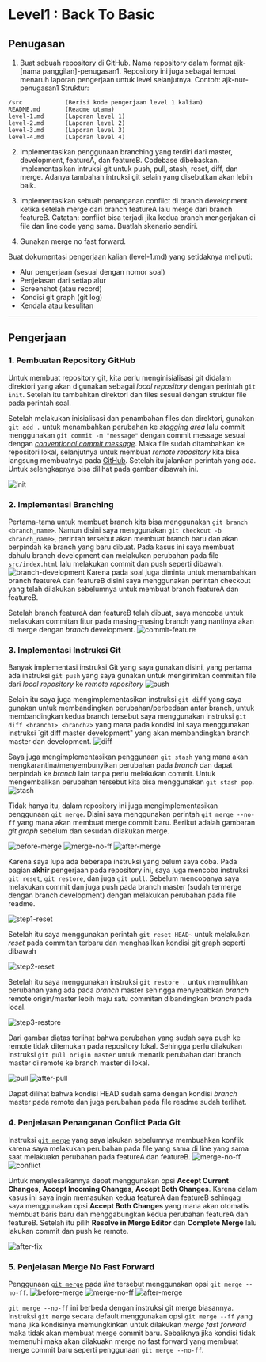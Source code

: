 # Level1 : Back To Basic

## Penugasan

1. Buat sebuah repository di GitHub. Nama repository dalam format ajk-[nama panggilan]-penugasan1. Repository ini juga sebagai tempat menaruh laporan pengerjaan untuk level selanjutnya.
Contoh: ajk-nur-penugasan1
Struktur: 
```
/src			(Berisi kode pengerjaan level 1 kalian)
README.md		(Readme utama)
level-1.md		(Laporan level 1)
level-2.md		(Laporan level 2)
level-3.md		(Laporan level 3)
level-4.md		(Laporan level 4)
```
2. Implementasikan penggunaan branching yang terdiri dari master, development, featureA, dan featureB. Codebase dibebaskan.
Implementasikan intruksi git untuk push, pull, stash, reset, diff, dan merge. Adanya tambahan intruksi git selain yang disebutkan akan lebih baik.

3. Implementasikan sebuah penanganan conflict di branch development ketika setelah merge dari branch featureA lalu merge dari branch featureB. 
Catatan: conflict bisa terjadi jika kedua branch mengerjakan di file dan line code yang sama. Buatlah skenario sendiri.

4. Gunakan merge no fast forward.

Buat dokumentasi pengerjaan kalian (level-1.md) yang setidaknya meliputi:
- Alur pengerjaan (sesuai dengan nomor soal)
- Penjelasan dari setiap alur
- Screenshot (atau record)
- Kondisi git graph (git log)
- Kendala atau kesulitan

---------------------
## Pengerjaan
### 1. Pembuatan Repository GitHub
Untuk membuat repository git, kita perlu menginisialisasi git didalam direktori yang akan digunakan sebagai _local repository_ dengan perintah `git init`.  Setelah itu tambahkan direktori dan files sesuai dengan struktur file pada perintah soal.

Setelah melakukan inisialisasi dan penambahan files dan direktori, gunakan `git add .` untuk menambahkan perubahan ke _stagging area_ lalu commit menggunakan `git commit -m "message"` dengan commit message sesuai dengan [_conventional commit message_](https://gist.github.com/qoomon/5dfcdf8eec66a051ecd85625518cfd13). Maka file sudah ditambahkan ke repositori lokal, selanjutnya untuk membuat _remote repository_ kita bisa langsung membuatnya pada [GitHub](https://github.com/new). Setelah itu jalankan perintah yang ada. Untuk selengkapnya bisa dilihat pada gambar dibawah ini.

![init](media/level-1/init.png)

### 2. Implementasi Branching
Pertama-tama untuk membuat branch kita bisa menggunakan `git branch <branch_name>`. Namun disini saya menggunakan `git checkout -b <branch_name>`, perintah tersebut akan membuat branch baru dan akan berpindah ke branch yang baru dibuat. Pada kasus ini saya membuat dahulu branch development dan melakukan perubahan pada file `src/index.html` lalu melakukan commit dan push seperti dibawah. 
![branch-development](media/level-1/branch-development.png)
Karena pada soal juga diminta untuk menambahkan branch featureA dan featureB disini saya menggunakan perintah checkout yang telah dilakukan sebelumnya untuk membuat branch featureA dan featureB.

Setelah branch featureA dan featureB telah dibuat, saya mencoba untuk melakukan commitan fitur pada masing-masing branch yang nantinya akan di merge dengan _branch_ development.
![commit-feature](media/level-1/commit-feature.png)

### 3. Implementasi Instruksi Git
Banyak implementasi instruksi Git yang saya gunakan disini, yang pertama ada instruksi `git push` yang saya gunakan untuk mengirimkan commitan file dari _local repository_ ke _remote repository_
![push](media/level-1/push.png)

Selain itu saya juga mengimplementasikan instruksi `git diff` yang saya gunakan untuk membandingkan perubahan/perbedaan antar branch, untuk membandingkan kedua branch tersebut saya menggunakan instruksi `git diff <branch1> <branch2>` yang mana pada kondisi ini saya menggunakan instruksi `git diff master development" yang akan membandingkan branch master dan development.
![diff](media/level-1/diff.png)

Saya juga mengimplementasikan penggunaan `git stash` yang mana akan mengkarantina/menyembunyikan perubahan pada _branch_ dan dapat berpindah ke _branch_ lain tanpa perlu melakukan commit. Untuk mengembalikan perubahan tersebut kita bisa menggunakan `git stash pop`.
![stash](media/level-1/stash.png)

Tidak hanya itu, dalam repository ini juga mengimplementasikan penggunaan `git merge`. Disini saya menggunakan perintah `git merge --no-ff` yang mana akan membuat merge commit baru. Berikut adalah gambaran _git graph_ sebelum dan sesudah dilakukan merge.

![before-merge](media/level-1/before-merge.png)
![merge-no-ff](media/level-1/merge-no-ff.png)
![after-merge](media/level-1/after-merge.png)

Karena saya lupa ada beberapa instruksi yang belum saya coba. Pada bagian **akhir** pengerjaan pada repository ini, saya juga mencoba instruksi `git reset`, `git restore`, dan juga `git pull`. Sebelum mencobanya saya melakukan commit dan juga push pada branch master (sudah termerge dengan branch development) dengan melakukan perubahan pada file readme.

![step1-reset](media/level-1/push-readme.png)

Setelah itu saya menggunakan perintah `git reset HEAD~` untuk melakukan _reset_ pada commitan terbaru dan menghasilkan kondisi git graph seperti dibawah

![step2-reset](media/level-1/reset.png)

Setelah itu saya menggunakan instruksi `git restore .` untuk memulihkan perubahan yang ada pada _branch_ master sehingga menyebabkan _branch_ remote origin/master lebih maju satu commitan dibandingkan _branch_ pada local.

![step3-restore](media/level-1/restore.png)

Dari gambar diatas terlihat bahwa perubahan yang sudah saya push ke remote tidak ditemukan pada repository lokal. Sehingga perlu dilakukan instruksi `git pull origin master` untuk menarik perubahan dari branch master di remote ke branch master di lokal.

![pull](media/level-1/pull.png)
![after-pull](media/level-1/after-pull.png)

Dapat dilihat bahwa kondisi HEAD sudah sama dengan kondisi _branch_ master pada remote dan juga perubahan pada file readme sudah terlihat.

### 4. Penjelasan Penanganan Conflict Pada Git
Instruksi [`git merge`](https://github.com/jjchoNC/ajk-jericho-penugasan1/blob/master/level-1.md?plain=1#L58) yang saya lakukan sebelumnya membuahkan konflik karena saya melakukan perubahan pada file yang sama di line yang sama saat melakuakn perubahan pada featureA dan featureB.
![merge-no-ff](media/level-1/merge-no-ff.png)
![conflict](media/level-1/conflict.png)

Untuk menyelesaikannya depat menggunakan opsi **Accept Current Changes**, **Accept Incoming Changes**, **Accept Both Changes**. Karena dalam kasus ini saya ingin memasukan kedua featureA dan featureB sehingag saya menggunakan opsi **Accept Both Changes** yang mana akan otomatis membuat baris baru dan menggabungkan kedua perubahan featureA dan featureB. Setelah itu pilih **Resolve in Merge Editor** dan **Complete Merge** lalu lakukan commit dan push ke remote.

![after-fix](media/level-1/after-fix.png)

### 5. Penjelasan Merge No Fast Forward
Penggunaan [`git merge`](https://github.com/jjchoNC/ajk-jericho-penugasan1/blob/master/level-1.md?plain=1#L58) pada _line_ tersebut menggunakan opsi `git merge --no-ff`.
![before-merge](media/level-1/before-merge.png)
![merge-no-ff](media/level-1/merge-no-ff.png)
![after-merge](media/level-1/after-merge.png)

`git merge --no-ff` ini berbeda dengan instruksi git merge biasannya. Instruksi `git merge` secara default menggunakan opsi `git merge --ff` yang mana jika kondisinya memungkinkan untuk dilakukan _merge fast forward_ maka tidak akan membuat merge commit  baru. Sebaliknya jika kondisi tidak memenuhi maka akan dilakuakn merge no fast forward yang membuat merge commit baru seperti penggunaan `git merge --no-ff`.